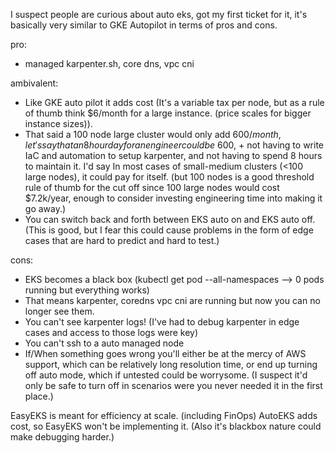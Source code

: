 I suspect people are curious about auto eks, got my first ticket for it, it's basically very similar to GKE Autopilot in terms of pros and cons.

pro:
* managed karpenter.sh, core dns, vpc cni

ambivalent:
* Like GKE auto pilot it adds cost (It's a variable tax per node, but as a rule of thumb think $6/month for a large instance. (price scales for bigger instance sizes)).
* That said a 100 node large cluster would only add $600/month, let's say that an 8 hour day for an engineer could be ~$600, + not having to write IaC and automation to setup karpenter, and not having to spend 8 hours to maintain it. I'd say In most cases of small-medium clusters (<100 large nodes), it could  pay for itself. (but 100 nodes is a good threshold rule of thumb for the cut off since 100 large nodes would cost $7.2k/year, enough to consider investing engineering time into making it go away.)
* You can switch back and forth between EKS auto on and EKS auto off. (This is good, but I fear this could cause problems in the form of edge cases that are hard to predict and hard to test.)

cons:
* EKS becomes a black box (kubectl get pod --all-namespaces --> 0 pods running but everything works)
* That means karpenter, coredns vpc cni are running but now you can no longer see them.
* You can't see karpenter logs! (I've had to debug karpenter in edge cases and access to those logs were key)
* You can't ssh to a auto managed node
* If/When something goes wrong you'll either be at the mercy of AWS support, which can be relatively long resolution time, or end up turning off auto mode, which if untested could be worrysome. (I suspect it'd only be safe to turn off in scenarios were you never needed it in the first place.)

EasyEKS is meant for efficiency at scale. (including FinOps)
AutoEKS adds cost, so EasyEKS won't be implementing it. (Also it's blackbox nature could make debugging harder.)